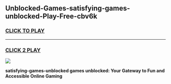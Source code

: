 
## Unblocked-Games-satisfying-games-unblocked-Play-Free-cbv6k
<h3>
<a href="https://premium76.site?title=satisfying-games-unblocked&ref=20A">CLICK TO PLAY</a></h3>
<hr>

<h3>
<a href="https://premium76.site?title=satisfying-games-unblocked&ref=20A">CLICK 2 PLAY</a>
  
</h3>

<a href="https://premium76.site?title=satisfying-games-unblocked&ref=20A"><img src="https://clearcache.store/games.png"></a>


**satisfying-games-unblocked games unblocked: Your Gateway to Fun and Accessible Online Gaming**
